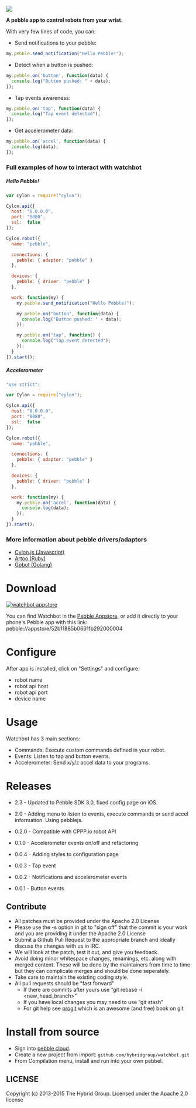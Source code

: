 ![](http://hybridgroup.github.io/watchbot/images/watchbot.png)

**A pebble app to control robots from your wrist.**

With very few lines of code, you can:

* Send notifications to your pebble:

```javascript
my.pebble.send_notification("Hello Pebble!");
```

* Detect when a button is pushed:

```javascript
my.pebble.on('button', function(data) {
  console.log("Button pushed: " + data);
});
```

* Tap events awareness:

```javascript
my.pebble.on('tap', function(data) {
  console.log("Tap event detected");
});
```

* Get accelerometer data:

```javascript
my.pebble.on('accel', function(data) {
  console.log(data);
});
```

### Full examples of how to interact with **watchbot**

##### Hello Pebble!

```javascript
var Cylon = require("cylon");

Cylon.api({
  host: "0.0.0.0",
  port: "8080",
  ssl:  false
});

Cylon.robot({
  name: "pebble",

  connections: {
    pebble: { adaptor: "pebble" }
  },

  devices: {
    pebble: { driver: "pebble" }
  },

  work: function(my) {
    my.pebble.send_notification("Hello Pebble!");

    my.pebble.on("button", function(data) {
      console.log("Button pushed: " + data);
    });

    my.pebble.on("tap", function() {
      console.log("Tap event detected");
    });
  }
}).start();
```

##### Accelerometer

```javascript
"use strict";

var Cylon = require("cylon");

Cylon.api({
  host: "0.0.0.0",
  port: "8080",
  ssl:  false
});

Cylon.robot({
  name: "pebble",

  connections: {
    pebble: { adaptor: "pebble" }
  },

  devices: {
    pebble: { driver: "pebble" }
  },

  work: function(my) {
    my.pebble.on('accel', function(data) {
      console.log(data);
    });
  }
}).start();
```

### More information about pebble drivers/adaptors

* [Cylon.js (Javascript)](http://cylonjs.com/documentation/platforms/pebble/)
* [Artoo    (Ruby)](http://artoo.io/documentation/platforms/pebble/)
* [Gobot    (Golang)](http://gobot.io/documentation/platforms/pebble/)

# Download

[![watchbot appstore](http://new.tinygrab.com/089df54f8fa9653cbc03459bef1dc11352cd2e4fc6.png)](https://apps.getpebble.com/applications/52b11885b0661fb292000004)

You can find Watchbot in the [Pebble Appstore][appstore], or add it directly to your phone's Pebble app with this link: pebble://appstore/52b11885b0661fb292000004

[appstore]: https://apps.getpebble.com/applications/52b11885b0661fb292000004

# Configure

After app is installed, click on "Settings" and configure:

* robot name
* robot api host
* robot api port
* device name

# Usage

Watchbot has 3 main sections:

* Commands: Execute custom commands defined in your robot.
* Events: Listen to tap and button events.
* Accelerometer: Send x/y/z accel data to your programs.

# Releases

* 2.3 - Updated to Pebble SDK 3.0, fixed config page on iOS.

* 2.0 - Adding menu to listen to events, execute commands or send accel information. Using pebblejs.

* 0.2.0 - Compatible with CPPP.io robot API

* 0.1.0 - Accelerometer events on/off and refactoring

* 0.0.4 - Adding styles to configuration page

* 0.0.3 - Tap event

* 0.0.2 - Notifications and accelerometer events

* 0.0.1 - Button events

## Contribute

* All patches must be provided under the Apache 2.0 License
* Please use the -s option in git to "sign off" that the commit is your work and you are providing it under the Apache 2.0 License
* Submit a Github Pull Request to the appropriate branch and ideally discuss the changes with us in IRC.
* We will look at the patch, test it out, and give you feedback.
* Avoid doing minor whitespace changes, renamings, etc. along with merged content. These will be done by the maintainers from time to time but they can complicate merges and should be done seperately.
* Take care to maintain the existing coding style.
* All pull requests should be "fast forward"
  * If there are commits after yours use “git rebase -i <new_head_branch>”
  * If you have local changes you may need to use “git stash”
  * For git help see [progit](http://git-scm.com/book) which is an awesome (and free) book on git

# Install from source

* Sign into [pebble cloud](https://cloudpebble.net).
* Create a new project from import: `github.com/hybridgroup/watchbot.git`
* From Compilation menu, install and run into your own pebbel.

## LICENSE

Copyright (c) 2013-2015 The Hybrid Group. Licensed under the Apache 2.0 license
